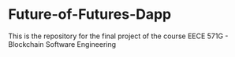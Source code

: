 # Future-of-Futures-Dapp
This is the repository for the final project of the course EECE 571G - Blockchain Software Engineering
